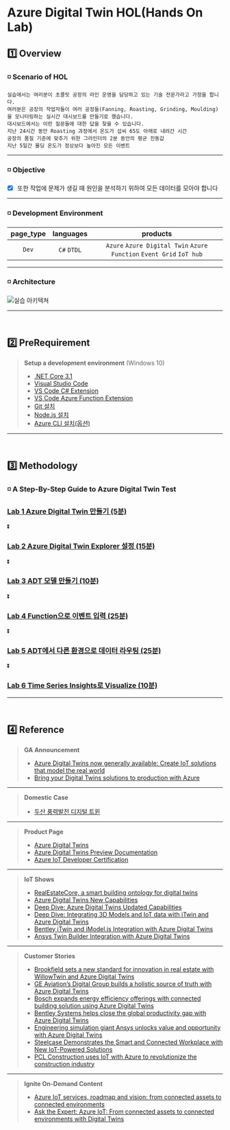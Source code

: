 # Azure Digital Twin HOL(Hands On Lab) 

## 1️⃣ Overview
### ◽ Scenario of HOL 
    실습에서는 여러분이 초콜릿 공장의 라인 운영을 담당하고 있는 기술 전문가라고 가정을 합니다.
    여러분은 공장의 작업자들이 여러 공정들(Fanning, Roasting, Grinding, Moulding)을 모니터링하는 실시간 대시보드를 만들기로 했습니다.
    대시보드에서는 이런 질문들에 대한 답을 찾을 수 있습니다. 
    지난 24시간 동안 Roasting 과정에서 온도가 섭씨 65도 아래로 내려간 시간
    공장의 품질 기준에 맞추기 위한 그라인더의 2분 동안의 평균 진동값
    지난 5일간 몰딩 온도가 정상보다 높아진 모든 이벤트
---    
   
### ◽ Objective
   - [x] 또한 작업에 문제가 생길 때 원인을 분석하기 위하여 모든 데이터를 모아야 합니다
---

### ◽ Development Environment
page_type | languages | products
:------:|:------:|:------:
`Dev`|`C#` `DTDL`|`Azure` `Azure Digital Twin` `Azure Function` `Event Grid` `IoT hub`
---

### ◽ Architecture
![실습 아키텍쳐](images/hol-architecture.png)

---
<br>

## 2️⃣ PreRequirement
> **Setup a development environment** (Windows 10)
> - [.NET Core 3.1](https://dotnet.microsoft.com/download)
> - [Visual Studio Code](https://code.visualstudio.com/)
> - [VS Code C# Extension](https://marketplace.visualstudio.com/items?itemName=ms-dotnettools.csharp)
> - [VS Code Azure Function Extension](https://marketplace.visualstudio.com/items?itemName=ms-azuretools.vscode-azurefunctions)
> - [Git 설치](https://git-scm.com/downloads)
> - [Node.js 설치](https://nodejs.org/ko/download/)
> - [Azure CLI 설치(옵션)](https://docs.microsoft.com/ko-kr/cli/azure/install-azure-cli)
---
<br>

## 3️⃣ Methodology
### ◽ A Step-By-Step Guide to Azure Digital Twin Test

### [Lab 1 Azure Digital Twin 만들기 (5분)](lab1-adt-basic.md)
   ⏬
### [Lab 2 Azure Digital Twin Explorer 설정 (15분)](lab2-setup-model.md)
   ⏬
### [Lab 3 ADT 모델 만들기 (10분)](lab3-adt-model.md)
   ⏬
### [Lab 4 Function으로 이벤트 입력 (25분)](lab4-ingest-event.md)
   ⏬
### [Lab 5 ADT에서 다른 환경으로 데이터 라우팅 (25분)](lab5-adt-route.md)
   ⏬
### [Lab 6 Time Series Insights로 Visualize (10분)](lab6-visualize-tsi.md)
---
<br>

## 4️⃣ Reference
> **GA Announcement**
> - [Azure Digital Twins now generally available: Create IoT solutions that model the real world](https://azure.microsoft.com/en-us/blog/azure-digital-twins-now-generally-available-create-iot-solutions-that-model-the-real-world/)
> - [Bring your Digital Twins solutions to production with Azure](https://channel9.msdn.com/Shows/Internet-of-Things-Show/Bring-your-Digital-Twins-solutions-to-production-with-Azure)
---
> **Domestic Case**
> - [두산 풍력발전 디지털 트윈](https://customers.microsoft.com/en-us/story/848311-doosan-manufacturing-azure-digital-twins)
---
> **Product Page**
> - [Azure Digital Twins](https://azure.microsoft.com/en-us/services/digital-twins/)
> - [Azure Digital Twins Preview Documentation](https://docs.microsoft.com/en-us/azure/digital-twins/)
> - [Azure IoT Developer Certification](https://docs.microsoft.com/en-us/learn/certifications/azure-iot-developer-specialty)
---
> **IoT Shows**
> - [RealEstateCore, a smart building ontology for digital twins](https://channel9.msdn.com/Shows/Internet-of-Things-Show/RealEstateCore-a-smart-building-ontology-for-digital-twins)
> - [Azure Digital Twins New Capabilities](https://channel9.msdn.com/Shows/Internet-of-Things-Show/Azure-Digital-Twins-Preview-New-Capabilities?term=Azure%20Digital%20Twins&lang-en=true)
> - [Deep Dive: Azure Digital Twins Updated Capabilities](https://channel9.msdn.com/Shows/Internet-of-Things-Show/Deep-Dive-Azure-Digital-Twins-Updated-Capabilities)
> - [Deep Dive: Integrating 3D Models and IoT data with iTwin and Azure Digital Twins](https://channel9.msdn.com/Shows/Internet-of-Things-Show/Deep-Dive-Integrating-3D-Models-and-IoT-data-with-iTwin-and-Azure-Digital-Twins?term=Bentley&lang-en=true)
> - [Bentley iTwin and iModel.js Integration with Azure Digital Twins](https://channel9.msdn.com/Shows/Internet-of-Things-Show/Bentley-iTwin-and-iModeljs-Integration-with-Azure-Digital-Twins?term=Bentley&lang-en=true)
> - [Ansys Twin Builder Integration with Azure Digital Twins](https://channel9.msdn.com/Shows/Internet-of-Things-Show/Ansys-Twin-Builder-Integration-with-Azure-Digital-Twins?term=ANSYS&lang-en=true)
---
> **Customer Stories**
> - [Brookfield sets a new standard for innovation in real estate with WillowTwin and Azure Digital Twins](https://customers.microsoft.com/en-us/story/855907-brookfield-properties-professional-services-azure)
> - [GE Aviation’s Digital Group builds a holistic source of truth with Azure Digital Twins](https://customers.microsoft.com/en-us/story/846315-ge-aviation-manufacturing-azure)
> - [Bosch expands energy efficiency offerings with connected building solution using Azure Digital Twins](https://customers.microsoft.com/en-us/story/790031-bosch-building-technologies-smart-spaces-azure) 
> - [Bentley Systems helps close the global productivity gap with Azure Digital Twins](https://customers.microsoft.com/en-us/story/806028-bentley-systems-partner-professional-services-azure)
> - [Engineering simulation giant Ansys unlocks value and opportunity with Azure Digital Twins](https://customers.microsoft.com/en-us/story/795283-ansys-partner-professional-services-azure)
> - [Steelcase Demonstrates the Smart and Connected Workplace with New IoT-Powered Solutions](https://customers.microsoft.com/en-us/story/steelcase-manufacturing-azureiot-en)
> - [PCL Construction uses IoT with Azure to revolutionize the construction industry](https://customers.microsoft.com/en-us/story/pcl-construction-professional-services-azure)
---
> **Ignite On-Demand Content**
>   - [Azure IoT services, roadmap and vision: from connected assets to connected environments](https://myignite.microsoft.com/sessions/8c90945c-eec6-43ed-b16a-3adf3c2ba37a)
>   - [Ask the Expert: Azure IoT: From connected assets to connected environments with Digital Twins](https://myignite.microsoft.com/sessions/aec5687c-d153-47e7-9dc5-5f2e3f536f0c)
